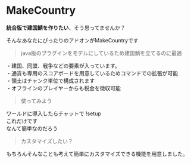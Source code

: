 # MakeCountry

**統合版で建国鯖を作りたい**、そう思ってませんか？  

そんなあなたにぴったりのアドオンがMakeCountryです  

> java版のプラグインをモデルにしているため建国鯖を立てるのに最適
  
・建国、同盟、戦争などの要素が入っています。  
・通貨も専用のスコアボードを用意しているためコマンドでの拡張が可能  
・領土はチャンク単位で構成されます  
・オフラインのプレイヤーからも税金を徴収可能  
  
> 使ってみよう

ワールドに導入したらチャットで !setup  
これだけです  
なんて簡単なのだろう
  
> カスタマイズしたい？

もちろんそんなことも考えて簡単にカスタマイズできる機能を用意しました。  
